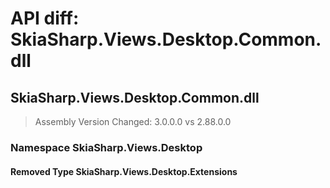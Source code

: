 # API diff: SkiaSharp.Views.Desktop.Common.dll

## SkiaSharp.Views.Desktop.Common.dll

> Assembly Version Changed: 3.0.0.0 vs 2.88.0.0

### Namespace SkiaSharp.Views.Desktop

#### Removed Type SkiaSharp.Views.Desktop.Extensions


